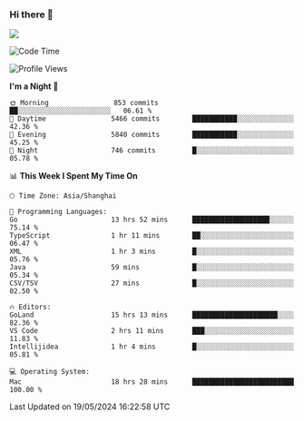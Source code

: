 ### Hi there 👋

<!--
**JJAYCHEN1e/jjaychen1e** is a ✨ _special_ ✨ repository because its `README.md` (this file) appears on your GitHub profile.

Here are some ideas to get you started:

- 🔭 I’m currently working on ...
- 🌱 I’m currently learning ...
- 👯 I’m looking to collaborate on ...
- 🤔 I’m looking for help with ...
- 💬 Ask me about ...
- 📫 How to reach me: ...
- 😄 Pronouns: ...
- ⚡ Fun fact: ...
-->

[![](https://github-readme-stats.vercel.app/api?username=jjaychen1e&show_icons=true)](https://github.com/jjaychen1e/github-readme-stats?count_private=true)

<!--START_SECTION:waka-->
![Code Time](http://img.shields.io/badge/Code%20Time-1%2C181%20hrs%2038%20mins-blue)

![Profile Views](http://img.shields.io/badge/Profile%20Views-5-blue)

**I'm a Night 🦉** 

```text
🌞 Morning                853 commits         ██░░░░░░░░░░░░░░░░░░░░░░░   06.61 % 
🌆 Daytime                5466 commits        ███████████░░░░░░░░░░░░░░   42.36 % 
🌃 Evening                5840 commits        ███████████░░░░░░░░░░░░░░   45.25 % 
🌙 Night                  746 commits         █░░░░░░░░░░░░░░░░░░░░░░░░   05.78 % 
```


📊 **This Week I Spent My Time On** 

```text
🕑︎ Time Zone: Asia/Shanghai

💬 Programming Languages: 
Go                       13 hrs 52 mins      ███████████████████░░░░░░   75.14 % 
TypeScript               1 hr 11 mins        ██░░░░░░░░░░░░░░░░░░░░░░░   06.47 % 
XML                      1 hr 3 mins         █░░░░░░░░░░░░░░░░░░░░░░░░   05.76 % 
Java                     59 mins             █░░░░░░░░░░░░░░░░░░░░░░░░   05.34 % 
CSV/TSV                  27 mins             █░░░░░░░░░░░░░░░░░░░░░░░░   02.50 % 

🔥 Editors: 
GoLand                   15 hrs 13 mins      █████████████████████░░░░   82.36 % 
VS Code                  2 hrs 11 mins       ███░░░░░░░░░░░░░░░░░░░░░░   11.83 % 
Intellijidea             1 hr 4 mins         █░░░░░░░░░░░░░░░░░░░░░░░░   05.81 % 

💻 Operating System: 
Mac                      18 hrs 28 mins      █████████████████████████   100.00 % 
```


 Last Updated on 19/05/2024 16:22:58 UTC
<!--END_SECTION:waka-->
